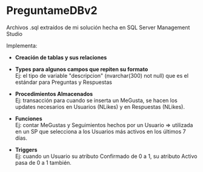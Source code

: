 # PreguntameDBv2
Archivos .sql extraídos de mi solución hecha en SQL Server Management Studio

Implementa:
* **Creación de tablas y sus relaciones**

* **Types para algunos campos que repiten su formato**  
Ej: el tipo de variable "descripcion" (nvarchar(300) not null) que es el estándar para Preguntas y Respuestas

* **Procedimientos Almacenados**  
Ej: transacción para cuando se inserta un MeGusta, se hacen los updates necesarios en Usuarios (NLikes) y en Respuestas (NLikes).

* **Funciones**  
Ej: contar MeGustas y Seguimientos hechos por un Usuario => utilizada en un SP que selecciona a los Usuarios más activos en los últimos 7 días.

* **Triggers**  
Ej: cuando un Usuario su atributo Confirmado de 0 a 1, su atributo Activo pasa de 0 a 1 también.
